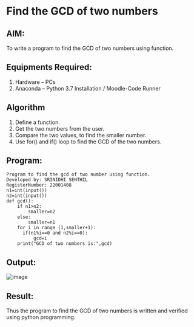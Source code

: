 # Find the GCD of two numbers

## AIM:
To write a program to find the GCD of two numbers using function.

## Equipments Required:
1. Hardware – PCs
2. Anaconda – Python 3.7 Installation / Moodle-Code Runner

## Algorithm
1. Define a function.
2. Get the two numbers from the user.
3. Compare the two values, to find the smaller number.
4. Use for() and if() loop to find the GCD of the two numbers.

## Program:
```
Program to find the gcd of two number using function.
Developed by: SRINIDHI SENTHIL
RegisterNumber: 22001408
n1=int(input())
n2=int(input())
def gcd():
    if n1>n2:
        smaller=n2
    else:
        smaller=n1
    for i in range (1,smaller+1):
      if(n1%i==0 and n2%i==0):
          gcd=i
    print("GCD of two numbers is:",gcd)
```

## Output:
![image](https://user-images.githubusercontent.com/121373170/211368752-482490c8-8d4b-46d0-9ded-ee2f3db0993d.png)



## Result:
Thus the program to find the GCD of two numbers is written and verified using python programming.
